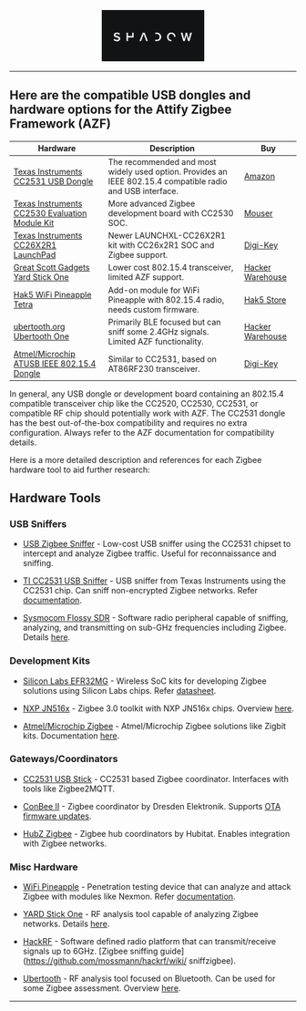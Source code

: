 <p align="center">
  <img  width="180" src="ghost.png" />
</p>

--- 

## Here are the compatible USB dongles and hardware options for the Attify Zigbee Framework (AZF)

| Hardware | Description | Buy |
|-|-|-|  
| [Texas Instruments CC2531 USB Dongle](https://www.ti.com/tool/CC2531EMK) | The recommended and most widely used option. Provides an IEEE 802.15.4 compatible radio and USB interface. | [Amazon](https://www.amazon.com/gp/product/B07J681QQN) |
| [Texas Instruments CC2530 Evaluation Module Kit](https://www.ti.com/tool/CC2530EMK) | More advanced Zigbee development board with CC2530 SOC. | [Mouser](https://www.mouser.com/ProductDetail/Texas-Instruments/CC2530EMK?qs=vfohlfHL41H4F6%2FsribqxA%3D%3D) |
| [Texas Instruments CC26X2R1 LaunchPad](https://www.ti.com/tool/LAUNCHXL-CC26X2R1) | Newer LAUNCHXL-CC26X2R1 kit with CC26x2R1 SOC and Zigbee support.| [Digi-Key](https://www.digikey.com/en/products/detail/texas-instruments/LAUNCHXL-CC26X2R1/9695668) |
| [Great Scott Gadgets Yard Stick One](https://greatscottgadgets.com/yardstickone/) | Lower cost 802.15.4 transceiver, limited AZF support. | [Hacker Warehouse](https://hackerwarehouse.com/product/yard-stick-one-ys1/) |
| [Hak5 WiFi Pineapple Tetra](https://shop.hak5.org/products/wifi-pineapple?variant=81044992) | Add-on module for WiFi Pineapple with 802.15.4 radio, needs custom firmware.| [Hak5 Store](https://shop.hak5.org/products/wifi-pineapple?variant=81044992) |
| [ubertooth.org Ubertooth One](https://ubertooth.github.io/index.html) | Primarily BLE focused but can sniff some 2.4GHz signals. Limited AZF functionality. | [Hacker Warehouse](https://hackerwarehouse.com/product/ubertooth-one/) |
| [Atmel/Microchip ATUSB IEEE 802.15.4 Dongle](https://www.microchip.com/DevelopmentTools/ProductDetails/ATAVRRZUSB) | Similar to CC2531, based on AT86RF230 transceiver. | [Digi-Key](https://www.digikey.com/en/products/detail/microchip-technology/ATAVRRZUSB-XPRO/9262180) |

In general, any USB dongle or development board containing an 802.15.4 compatible transceiver chip like the CC2520, CC2530, CC2531, or compatible RF chip should potentially work with AZF. The CC2531 dongle has the best out-of-the-box compatibility and requires no extra configuration. Always refer to the AZF documentation for compatibility details.


Here is a more detailed description and references for each Zigbee hardware tool to aid further research:

## Hardware Tools

### USB Sniffers

- [USB Zigbee Sniffer](https://www.amazon.com/USB-Zigbee-Sniffer-Devices-CC2531/dp/B07Q6YPFR8) - Low-cost USB sniffer using the CC2531 chipset to intercept and analyze Zigbee traffic. Useful for reconnaissance and sniffing.

- [TI CC2531 USB Sniffer](https://www.txinstruments.com/product/cc2531-usb-dongle/) - USB sniffer from Texas Instruments using the CC2531 chip. Can sniff non-encrypted Zigbee networks. Refer [documentation](http://www.ti.com/lit/ds/symlink/cc2531.pdf).

- [Sysmocom Flossy SDR](https://sysmocom.de/products/flossy/) - Software radio peripheral capable of sniffing, analyzing, and transmitting on sub-GHz frequencies including Zigbee. Details [here](https://osmocom.org/projects/flossy/wiki/ZigBee).

### Development Kits

- [Silicon Labs EFR32MG](https://www.silabs.com/wireless/zigbee/development-tools/efr32mg-zigbee-kits) - Wireless SoC kits for developing Zigbee solutions using Silicon Labs chips. Refer [datasheet](https://www.silabs.com/documents/public/data-sheets/efr32mg-datasheet.pdf).

- [NXP JN516x](https://www.nxp.com/products/wireless-connectivity/thread-zigbee/zigbee-3-0-modules-and-tooling:JN-SW-TOOL) - Zigbee 3.0 toolkit with NXP JN516x chips. Overview [here](https://www.nxp.com/products/wireless-connectivity/thread-zigbee/zigbee-3-0-modules-and-tooling:JN-SW-TOOL).

- [Atmel/Microchip Zigbee](https://www.microchip.com/DesignCenters/Wireless-Connectivity/Embedded-Zigbee) - Atmel/Microchip Zigbee solutions like Zigbit kits. Documentation [here](https://www.microchip.com/wwwproducts/en/ATZB-24-A2).

### Gateways/Coordinators

- [CC2531 USB Stick](https://www.zigbee2mqtt.io/information/supported_adapters.html#cc2531) - CC2531 based Zigbee coordinator. Interfaces with tools like Zigbee2MQTT.

- [ConBee II](https://www.zigbee2mqtt.io/information/supported_adapters.html#conbee_ii) - Zigbee coordinator by Dresden Elektronik. Supports [OTA firmware updates](https://github.com/dresden-elektronik/conbee2-firmware).

- [HubZ Zigbee](https://www.zigbee2mqtt.io/information/supported_adapters.html#hubz_zb) - Zigbee hub coordinators by Hubitat. Enables integration with Zigbee networks.  

### Misc Hardware

- [WiFi Pineapple](https://shop.hak5.org/products/wifi-pineapple) - Penetration testing device that can analyze and attack Zigbee with modules like Nexmon. Refer [documentation](https://docs.hak5.org/hc/en-us/categories/360002173534-WiFi-Pineapple).

- [YARD Stick One](https://greatscottgadgets.com/yardstickone/) - RF analysis tool capable of analyzing Zigbee networks. Details [here](https://github.com/greatscottgadgets/yardstick).  

- [HackRF](https://greatscottgadgets.com/hackrf/) - Software defined radio platform that can transmit/receive signals up to 6GHz. [Zigbee sniffing guide](https://github.com/mossmann/hackrf/wiki/ sniffzigbee).

- [Ubertooth](https://github.com/greatscottgadgets/ubertooth) - RF analysis tool focused on Bluetooth. Can be used for some Zigbee assessment. Overview [here](https://en.wikipedia.org/wiki/Ubertooth).

---


